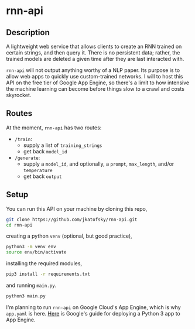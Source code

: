 # rnn-api

## Description

A lightweight web service that allows clients to create an RNN trained on certain strings, and then query it. There is no persistent data; rather, the trained models are deleted a given time after they are last interacted with.

`rnn-api` will not output anything worthy of a NLP paper. Its purpose is to allow web apps to quickly use custom-trained networks. I will to host this API on the free tier of Google App Engine, so there's a limit to how intensive the machine learning can become before things slow to a crawl and costs skyrocket.

## Routes

At the moment, `rnn-api` has two routes:

- `/train`:
  - supply a list of `training_strings`
  - get back `model_id`
- `/generate`:
  - supply a `model_id`, and optionally, a `prompt`, `max_length`, and/or `temperature`
  - get back `output`

## Setup

You can run this API on your machine by cloning this repo,

```bash
git clone https://github.com/jkatofsky/rnn-api.git
cd rnn-api
```

creating a python `venv` (optional, but good practice),

```bash
python3 -m venv env
source env/bin/activate
```

installing the required modules,

```bash
pip3 install -r requirements.txt
```

and running `main.py`.

```bash
python3 main.py
```

I'm planning to run `rnn-api` on Google Cloud's App Engine, which is why `app.yaml` is here. [Here](https://cloud.google.com/appengine/docs/standard/python3/building-app) is Google's guide for deploying a Python 3 app to App Engine.
